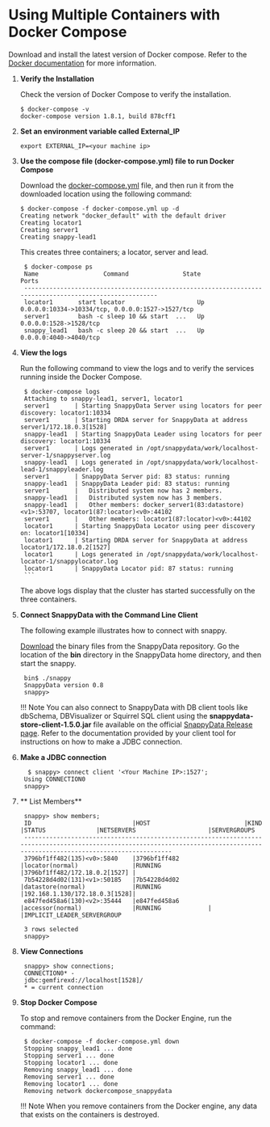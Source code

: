 # Using Multiple Containers with Docker Compose

Download and install the latest version of Docker compose. Refer to the [Docker documentation](https://docs.docker.com/compose/install/) for more information.

1. **Verify the Installation**

	Check the version of Docker Compose to verify the installation.
    
    ```
 	$ docker-compose -v
 	docker-compose version 1.8.1, build 878cff1
    ```
 	
2. **Set an environment variable called External_IP**
	
    ```
 	export EXTERNAL_IP=<your machine ip>
    ```
 	 
3. **Use the compose file (docker-compose.yml) file to run Docker Compose**

 	Download the [docker-compose.yml](https://raw.githubusercontent.com/SnappyDataInc/snappy-cloud-tools/master/docker/docker-compose.yml) file, and then run it from the downloaded location using the following command:

 	```
 	$ docker-compose -f docker-compose.yml up -d
 	Creating network "docker_default" with the default driver
 	Creating locator1
 	Creating server1
 	Creating snappy-lead1
 	```

	This creates three containers; a locator, server and lead. 

 		
		$ docker-compose ps
		Name                  Command               State                        Ports                       
		--------------------------------------------------------------------------------------------------------
		locator1       start locator                    Up      0.0.0.0:10334->10334/tcp, 0.0.0.0:1527->1527/tcp 
		server1        bash -c sleep 10 && start  ...   Up      0.0.0.0:1528->1528/tcp                           
		snappy_lead1   bash -c sleep 20 && start  ...   Up      0.0.0.0:4040->4040/tcp                           
		

4. **View the logs**

     Run the following command to view the logs and to verify the services running inside the Docker Compose.
 		
 		$ docker-compose logs
 		Attaching to snappy-lead1, server1, locator1
 		server1       | Starting SnappyData Server using locators for peer discovery: locator1:10334
 		server1       | Starting DRDA server for SnappyData at address server1/172.18.0.3[1528]
 		snappy-lead1  | Starting SnappyData Leader using locators for peer discovery: locator1:10334
 		server1       | Logs generated in /opt/snappydata/work/localhost-server-1/snappyserver.log
 		snappy-lead1  | Logs generated in /opt/snappydata/work/localhost-lead-1/snappyleader.log
 		server1       | SnappyData Server pid: 83 status: running
 		snappy-lead1  | SnappyData Leader pid: 83 status: running
 		server1       |   Distributed system now has 2 members.
 		snappy-lead1  |   Distributed system now has 3 members.
 		snappy-lead1  |   Other members: docker_server1(83:datastore)<v1>:53707, locator1(87:locator)<v0>:44102
 		server1       |   Other members: locator1(87:locator)<v0>:44102
 		locator1      | Starting SnappyData Locator using peer discovery on: locator1[10334]
 		locator1      | Starting DRDA server for SnappyData at address locator1/172.18.0.2[1527]
 		locator1      | Logs generated in /opt/snappydata/work/localhost-locator-1/snappylocator.log
 		locator1      | SnappyData Locator pid: 87 status: running
 		```

	The above logs display that the cluster has started successfully on the three containers.

5. **Connect SnappyData with the Command Line Client**

	The following example illustrates how to connect with snappy. 
 
 	[Download](https://github.com/SnappyDataInc/snappydata/releases/download/v0.8/snappydata-0.8-bin.tar.gz) the binary files from the SnappyData repository. Go the location of the **bin** directory in the SnappyData home directory, and then start the snappy.

		bin$ ./snappy
 		SnappyData version 0.8
 		snappy>
 		
	!!! Note
		You can also connect to SnappyData with DB client tools like dbSchema, DBVisualizer or Squirrel SQL client using the **snappydata-store-client-1.5.0.jar** file available on the official [SnappyData Release page](#https://github.com/SnappyDataInc/snappydata/releases). Refer to the documentation provided by your client tool for instructions on how to make a JDBC connection.
 
6. **Make a JDBC connection**

		 $ snappy> connect client '<Your Machine IP>:1527';
 		Using CONNECTION0
 		snappy>

 
7. ** List Members**
 		
 		snappy> show members;
 		ID                            |HOST                          |KIND                          |STATUS              |NETSERVERS                    |SERVERGROUPS
 		-------------------------------------------------------------------------------------------------------------------------------------------------------------------------------
 		3796bf1ff482(135)<v0>:5840    |3796bf1ff482                  |locator(normal)               |RUNNING             |3796bf1ff482/172.18.0.2[1527] |
 		7b54228d4d02(131)<v1>:50185   |7b54228d4d02                  |datastore(normal)             |RUNNING             |192.168.1.130/172.18.0.3[1528]|
 		e847fed458a6(130)<v2>:35444   |e847fed458a6                  |accessor(normal)              |RUNNING             |                              |IMPLICIT_LEADER_SERVERGROUP
		
 		3 rows selected
 		snappy>
		

8. **View Connections**
		
 		snappy> show connections;
 		CONNECTION0* -
  		jdbc:gemfirexd://localhost[1528]/
 		* = current connection
 		
9. **Stop Docker Compose**

	To stop and remove containers from the Docker Engine, run the command:
		
 		$ docker-compose -f docker-compose.yml down
 		Stopping snappy_lead1 ... done
 		Stopping server1 ... done
 		Stopping locator1 ... done
 		Removing snappy_lead1 ... done
 		Removing server1 ... done
 		Removing locator1 ... done
 		Removing network dockercompose_snappydata
 
	!!! Note 
 		When you remove containers from the Docker engine, any data that exists on the containers is destroyed. 
